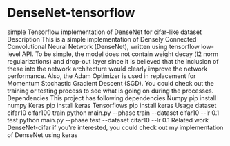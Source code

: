 # DenseNet-tensorflow
simple Tensorflow implementation of DenseNet for cifar-like dataset
Description
This is a simple implementation of Densely Connected Convolutional Neural Network (DenseNet), written using tensorflow low-level API. To be simple, the model does not contain weight decay (l2 norm regularizations) and drop-out layer since it is believed that the inclusion of these into the network architecture would clearly improve the network performance. Also, the Adam Optimizer is used in replacement for Momentum Stochastic Gradient Descent (SGD). You could check out the training or testing process to see what is going on during the processes.  
Dependencies
This project has following dependencies
Numpy pip install numpy 
Keras pip install keras
Tensorflows pip install keras
Usage 
dataset
cifar10
cifar100
train
python main.py --phase train --dataset cifar10 --lr 0.1
test 
python main.py --phase test --dataset cifar10 --lr 0.1
Related work
DenseNet-cifar
if you're interested, you could check out my implementation of DenseNet using keras
